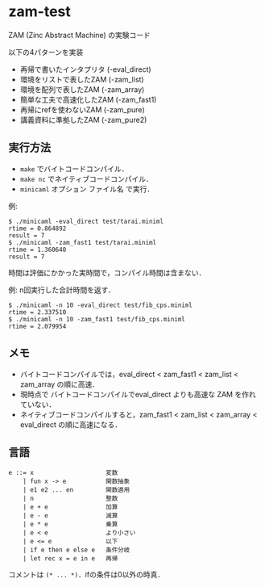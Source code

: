 # zam-test
ZAM (Zinc Abstract Machine) の実験コード

以下の4パターンを実装
- 再帰で書いたインタプリタ (-eval_direct)
- 環境をリストで表したZAM (-zam_list)
- 環境を配列で表したZAM (-zam_array)
- 簡単な工夫で高速化したZAM (-zam_fast1)
- 再帰にrefを使わないZAM (-zam_pure)
- 講義資料に準拠したZAM (-zam_pure2)

## 実行方法
- `make` でバイトコードコンパイル．
- `make nc` でネイティブコードコンパイル．
- `minicaml` オプション ファイル名 で実行．

例:
```
$ ./minicaml -eval_direct test/tarai.miniml 
rtime = 0.864892
result = 7
$ ./minicaml -zam_fast1 test/tarai.miniml 
rtime = 1.360640
result = 7
```
時間は評価にかかった実時間で，コンパイル時間は含まない．

例: n回実行した合計時間を返す．
```
$ ./minicaml -n 10 -eval_direct test/fib_cps.miniml 
rtime = 2.337510
$ ./minicaml -n 10 -zam_fast1 test/fib_cps.miniml 
rtime = 2.079954
```

## メモ
- バイトコードコンパイルでは，eval_direct < zam_fast1 < zam_list < zam_array の順に高速．
- 現時点で バイトコードコンパイルでeval_direct よりも高速な ZAM を作れていない．
- ネイティブコードコンパイルすると，zam_fast1 < zam_list < zam_array < eval_direct の順に高速になる．

## 言語
```
e ::= x                    変数
    | fun x -> e           関数抽象
    | e1 e2 ... en         関数適用
    | n                    整数
    | e + e                加算
    | e - e                減算
    | e * e                乗算
    | e < e                より小さい
    | e <= e               以下
    | if e then e else e   条件分岐
    | let rec x = e in e   再帰
```
コメントは `(* ... *)`．ifの条件は0以外の時真．
